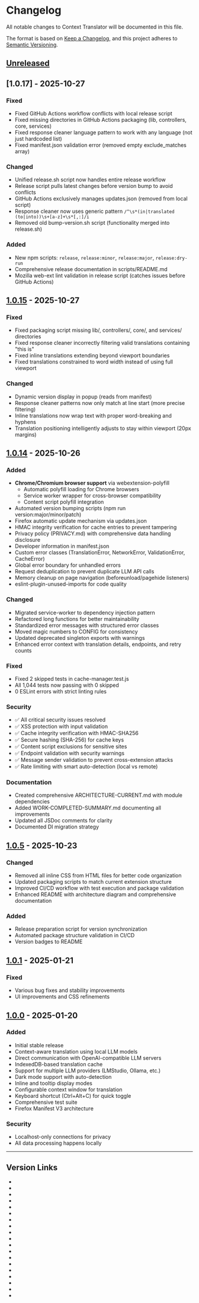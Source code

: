 # Changelog

All notable changes to Context Translator will be documented in this file.

The format is based on [Keep a Changelog](https://keepachangelog.com/en/1.0.0/),
and this project adheres to [Semantic Versioning](https://semver.org/spec/v2.0.0.html).

## [Unreleased]

## [1.0.17] - 2025-10-27

### Fixed
- Fixed GitHub Actions workflow conflicts with local release script
- Fixed missing directories in GitHub Actions packaging (lib, controllers, core, services)
- Fixed response cleaner language pattern to work with any language (not just hardcoded list)
- Fixed manifest.json validation error (removed empty exclude_matches array)

### Changed
- Unified release.sh script now handles entire release workflow
- Release script pulls latest changes before version bump to avoid conflicts
- GitHub Actions exclusively manages updates.json (removed from local script)
- Response cleaner now uses generic pattern `/^\s*(in|translated (to|into))\s+[a-z]+\s*[,:]/i`
- Removed old bump-version.sh script (functionality merged into release.sh)

### Added
- New npm scripts: `release`, `release:minor`, `release:major`, `release:dry-run`
- Comprehensive release documentation in scripts/README.md
- Mozilla web-ext lint validation in release script (catches issues before GitHub Actions)


## [1.0.15] - 2025-10-27

### Fixed
- Fixed packaging script missing lib/, controllers/, core/, and services/ directories
- Fixed response cleaner incorrectly filtering valid translations containing "this is"
- Fixed inline translations extending beyond viewport boundaries
- Fixed translations constrained to word width instead of using full viewport

### Changed
- Dynamic version display in popup (reads from manifest)
- Response cleaner patterns now only match at line start (more precise filtering)
- Inline translations now wrap text with proper word-breaking and hyphens
- Translation positioning intelligently adjusts to stay within viewport (20px margins)

## [1.0.14] - 2025-10-26


### Added
- **Chrome/Chromium browser support** via webextension-polyfill
  - Automatic polyfill loading for Chrome browsers
  - Service worker wrapper for cross-browser compatibility
  - Content script polyfill integration
- Automated version bumping scripts (npm run version:major/minor/patch)
- Firefox automatic update mechanism via updates.json
- HMAC integrity verification for cache entries to prevent tampering
- Privacy policy (PRIVACY.md) with comprehensive data handling disclosure
- Developer information in manifest.json
- Custom error classes (TranslationError, NetworkError, ValidationError, CacheError)
- Global error boundary for unhandled errors
- Request deduplication to prevent duplicate LLM API calls
- Memory cleanup on page navigation (beforeunload/pagehide listeners)
- eslint-plugin-unused-imports for code quality

### Changed
- Migrated service-worker to dependency injection pattern
- Refactored long functions for better maintainability
- Standardized error messages with structured error classes
- Moved magic numbers to CONFIG for consistency
- Updated deprecated singleton exports with warnings
- Enhanced error context with translation details, endpoints, and retry counts

### Fixed
- Fixed 2 skipped tests in cache-manager.test.js
- All 1,044 tests now passing with 0 skipped
- 0 ESLint errors with strict linting rules

### Security
- ✅ All critical security issues resolved
- ✅ XSS protection with input validation
- ✅ Cache integrity verification with HMAC-SHA256
- ✅ Secure hashing (SHA-256) for cache keys
- ✅ Content script exclusions for sensitive sites
- ✅ Endpoint validation with security warnings
- ✅ Message sender validation to prevent cross-extension attacks
- ✅ Rate limiting with smart auto-detection (local vs remote)

### Documentation
- Created comprehensive ARCHITECTURE-CURRENT.md with module dependencies
- Added WORK-COMPLETED-SUMMARY.md documenting all improvements
- Updated all JSDoc comments for clarity
- Documented DI migration strategy

## [1.0.5] - 2025-10-23

### Changed
- Removed all inline CSS from HTML files for better code organization
- Updated packaging scripts to match current extension structure
- Improved CI/CD workflow with test execution and package validation
- Enhanced README with architecture diagram and comprehensive documentation

### Added
- Release preparation script for version synchronization
- Automated package structure validation in CI/CD
- Version badges to README

## [1.0.1] - 2025-01-21

### Fixed
- Various bug fixes and stability improvements
- UI improvements and CSS refinements

## [1.0.0] - 2025-01-20

### Added
- Initial stable release
- Context-aware translation using local LLM models
- Direct communication with OpenAI-compatible LLM servers
- IndexedDB-based translation cache
- Support for multiple LLM providers (LMStudio, Ollama, etc.)
- Dark mode support with auto-detection
- Inline and tooltip display modes
- Configurable context window for translation
- Keyboard shortcut (Ctrl+Alt+C) for quick toggle
- Comprehensive test suite
- Firefox Manifest V3 architecture

### Security
- Localhost-only connections for privacy
- All data processing happens locally

---

## Version Links

- [Unreleased]: https://github.com/bikemazzell/context-translator/compare/v1.0.18...HEAD
- [1.0.18]: https://github.com/bikemazzell/context-translator/releases/tag/v1.0.18
- [1.0.16]: https://github.com/bikemazzell/context-translator/releases/tag/v1.0.16
- [1.0.15]: https://github.com/bikemazzell/context-translator/releases/tag/v1.0.15
- [1.0.14]: https://github.com/bikemazzell/context-translator/releases/tag/v1.0.14
- [1.0.13]: https://github.com/bikemazzell/context-translator/releases/tag/v1.0.13
- [1.0.12]: https://github.com/bikemazzell/context-translator/releases/tag/v1.0.12
- [1.0.11]: https://github.com/bikemazzell/context-translator/releases/tag/v1.0.11
- [1.0.10]: https://github.com/bikemazzell/context-translator/releases/tag/v1.0.10
- [1.0.9]: https://github.com/bikemazzell/context-translator/releases/tag/v1.0.9
- [1.0.8]: https://github.com/bikemazzell/context-translator/releases/tag/v1.0.8
- [1.0.7]: https://github.com/bikemazzell/context-translator/releases/tag/v1.0.7
- [1.0.6]: https://github.com/bikemazzell/context-translator/releases/tag/v1.0.6
- [1.0.5]: https://github.com/bikemazzell/context-translator/releases/tag/v1.0.5
- [1.0.4]: https://github.com/bikemazzell/context-translator/releases/tag/v1.0.4
- [1.0.3]: https://github.com/bikemazzell/context-translator/releases/tag/v1.0.3
- [1.0.2]: https://github.com/bikemazzell/context-translator/releases/tag/v1.0.2
- [1.0.1]: https://github.com/bikemazzell/context-translator/releases/tag/v1.0.1
- [1.0.0]: https://github.com/bikemazzell/context-translator/releases/tag/v1.0.0
